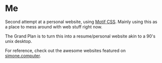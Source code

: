 # Me

Second attempt at a personal website, using [Motif CSS](https://github.com/ktkk/motif-css).
Mainly using this as a place to mess around with web stuff right now.

The Grand Plan is to turn this into a resume/personal website akin to a 90's unix desktop.

For reference, check out the awesome websites featured on [simone.computer](https://simone.computer/#/webdesktops).
